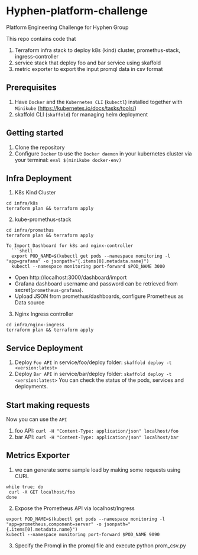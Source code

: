 # Hyphen-platform-challenge
Platform Engineering Challenge for Hyphen Group

This repo contains code that
1. Terraform infra stack to deploy k8s (kind) cluster, promethus-stack, ingress-controller
2. service stack that deploy foo and bar service using skaffold
3. metric exporter to export the input promql data in csv format

## Prerequisites
1. Have `Docker` and the `Kubernetes CLI` (`kubectl`) installed together with `Minikube` (https://kubernetes.io/docs/tasks/tools/)
2. skaffold CLI (`skaffold`) for managing helm deployment

## Getting started
1. Clone the repository
2. Configure `Docker` to use the `Docker daemon` in your kubernetes cluster via your terminal: `eval $(minikube docker-env)`

## Infra Deployment
1. K8s Kind Cluster
```shell
cd infra/k8s
terraform plan && terraform apply
```
2. kube-promethus-stack
```shell
cd infra/promethus
terraform plan && terraform apply

To Import Dashboard for k8s and nginx-controller
  ```shell
  export POD_NAME=$(kubectl get pods --namespace monitoring -l "app=grafana" -o jsonpath="{.items[0].metadata.name}")
  kubectl --namespace monitoring port-forward $POD_NAME 3000
  ```
* Open http://localhost:3000/dashboard/import
* Grafana dashboard username and password can be retrieved from secret(`prometheus-grafana`).
* Upload JSON from promethus/dashboards, configure Prometheus as Data source


3. Nginx Ingress controller
```shell
cd infra/nginx-ingress
terraform plan && terraform apply
```

## Service Deployment
1. Deploy `Foo API` in service/foo/deploy folder: `skaffold deploy -t <version:latest>`
2. Deploy `Bar API` in service/bar/deploy folder: `skaffold deploy -t <version:latest>`
You can check the status of the pods, services and deployments.

## Start making requests
Now you can use the `API`
1. foo API: `curl -H "Content-Type: application/json" localhost/foo`
2. bar API: `curl -H "Content-Type: application/json" localhost/bar`


## Metrics Exporter
1. we can generate some sample load by making some requests using CURL
```shell
while true; do
 curl -X GET localhost/foo
done
```
2. Expose the Prometheus API via localhost/Ingress
```shell
export POD_NAME=$(kubectl get pods --namespace monitoring -l "app=prometheus,component=server" -o jsonpath="{.items[0].metadata.name}")
kubectl --namespace monitoring port-forward $POD_NAME 9090
```
3. Specify the Promql in the promql file and execute python prom_csv.py
